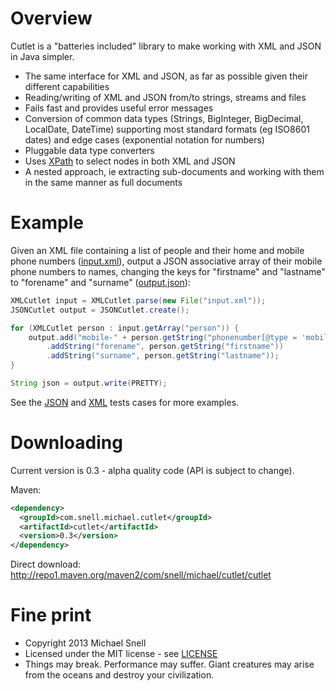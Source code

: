 Overview
========

Cutlet is a "batteries included" library to make working with XML and JSON in Java simpler.

- The same interface for XML and JSON, as far as possible given their different capabilities
- Reading/writing of XML and JSON from/to strings, streams and files
- Fails fast and provides useful error messages
- Conversion of common data types (Strings, BigInteger, BigDecimal, LocalDate, DateTime) supporting
most standard formats (eg ISO8601 dates) and edge cases (exponential notation for numbers)
- Pluggable data type converters
- Uses [XPath](http://en.wikipedia.org/wiki/XPath) to select nodes in both XML and JSON
- A nested approach, ie extracting sub-documents and working with them in the same manner as full documents

Example
=======

Given an XML file containing a list of people and their home and mobile phone numbers
([input.xml](https://github.com/snellm/cutlet/blob/master/src/test/resources/com/snell/michael/cutlet/implementation/example/input.xml)), output a JSON associative 
array of their mobile phone numbers to names, changing the keys for "firstname" and "lastname" to "forename" and 
"surname" ([output.json](https://github.com/snellm/cutlet/blob/master/src/test/resources/com/snell/michael/cutlet/implementation/example/output.json)):

````java
XMLCutlet input = XMLCutlet.parse(new File("input.xml"));
JSONCutlet output = JSONCutlet.create();

for (XMLCutlet person : input.getArray("person")) {
    output.add("mobile-" + person.getString("phonenumber[@type = 'mobile']"))
        .addString("forename", person.getString("firstname"))
        .addString("surname", person.getString("lastname"));
}

String json = output.write(PRETTY);
````

See the [JSON](https://github.com/snellm/cutlet/blob/master/src/test/java/com/snell/michael/cutlet/implementation/JSONCutletTest.java) and 
[XML](https://github.com/snellm/cutlet/blob/master/src/test/java/com/snell/michael/cutlet/implementation/XMLCutletTest.java) tests cases for more examples.

Downloading
===========

Current version is 0.3 - alpha quality code (API is subject to change).

Maven:

````xml
<dependency>
  <groupId>com.snell.michael.cutlet</groupId>
  <artifactId>cutlet</artifactId>
  <version>0.3</version>
</dependency>
````

Direct download: http://repo1.maven.org/maven2/com/snell/michael/cutlet/cutlet

Fine print
==========
- Copyright 2013 Michael Snell
- Licensed under the MIT license - see [LICENSE](https://github.com/snellm/cutlet/blob/master/LICENSE)
- Things may break. Performance may suffer. Giant creatures may arise from the oceans and destroy your civilization.
